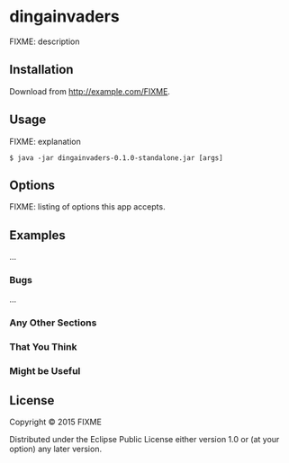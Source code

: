 # dingainvaders

FIXME: description

## Installation

Download from http://example.com/FIXME.

## Usage

FIXME: explanation

    $ java -jar dingainvaders-0.1.0-standalone.jar [args]

## Options

FIXME: listing of options this app accepts.

## Examples

...

### Bugs

...

### Any Other Sections
### That You Think
### Might be Useful

## License

Copyright © 2015 FIXME

Distributed under the Eclipse Public License either version 1.0 or (at
your option) any later version.

